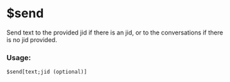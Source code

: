# $send

Send text to the provided jid if there is an jid, or to the conversations if there is no jid provided.

### Usage:

```plain
$send[text;jid (optional)]
```
